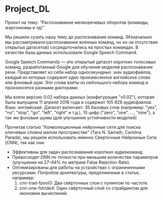 # Project_DL
Проект на тему: “Распознавание мелкоречевых оборотов (команды, жаргонизмы и тд)”

Мы решили сузить нашу тему до распознавание команд. (Изначально мы рассматривали распознавание военных команд, но из-за отсутствия открытых датасетов) сосредоточились на простых командах. В качестве базы данных использовали Google Speech Command.

Google Speech Commands — это открытый датасет коротких голосовых команд, разработанный Google для обучения моделей распознавания речи. Представляет из себя набор односекундных .wav аудиофайлов, каждый из которых содержит одно произнесенное английское слово или фоновый шум. Эти слова взяты из небольшого набора команд и произносятся разными дикторами. 

Мы взяли версию 0.02 набора данных (конфигурация "v0.02"), которая была выпущена 11 апреля 2018 года и содержит 105 829 аудиофайлов.
Язык: английский.
Датасет включает: 35 базовых слов (например: "yes", "no", "stop", "go", "left", "right" и т.д.), 10 цифр ("zero", "one", ..., "nine"), а так же фоновые шумы (для улучшения устойчивости моделей)

Прочитав статью "Конволюционные нейронные сети для поиска ключевых словна малом пространстве" (Tara N. Sainath, Carolina Parada), мы решили использовать именно Сверточные Нейронные Сети (CNN), так как они:
- Эффективны для задач распознавания коротких аудиокоманд.
- Превосходят DNN по точности при меньшем количестве параметров (улучшение на 27–44% по метрике False Rejection Rate).
- Оптимизированы для работы на устройствах с ограниченными ресурсами.
Попробов архитектуры, предложенные в статье, например:
  1. cnn-trad-fpool3: Два свёрточных слоя с пулингом по частоте.
  2. cnn-one-fstride4: Один свёрточный слой со страйдингом для экономии вычислений.


